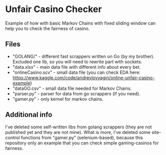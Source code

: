 # Unfair Casino Checker
Example of how with basic Markov Chains with fixed sliding window can help you to check the fairness of casino.

## Files
- "GOLANG/" - different fast scrappers written on Go (by my brother). Excluded one lib, so you will need to rewrite part with sockets.
-  "data.xlsx" - main data file with different info about every bet.
-  "onlineCasino.scv" - small data file (you can check EDA here: https://www.kaggle.com/code/andreylovyagin/online-unfair-casino-example)
-  "dataGO.csv" - small data file needed for Markov Chains.
-  "parser.py" - parser for data from go scrappers (if you need).
-  "gamer.py" - only kernel for markov chains.
 
## Additional info
I've deleted some self-written libs from golang scrappers (they are not published yet and they are not mine).
What is more, I've deleted some site-control functions from "gamer.py" (selenium-based), because this repository only an example that you can check simple gaming-casinos for fairness.
